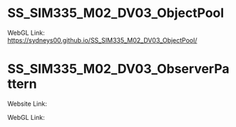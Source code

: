# SS_SIM335_M02_DV03_ObjectPool
 
WebGL Link: https://sydneys00.github.io/SS_SIM335_M02_DV03_ObjectPool/

# SS_SIM335_M02_DV03_ObserverPattern

Website Link: 

WebGL Link: 
